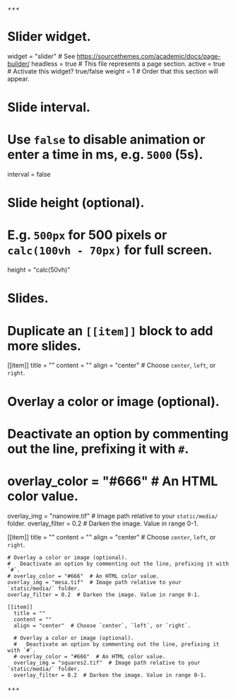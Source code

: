 +++
# Slider widget.
widget = "slider"  # See https://sourcethemes.com/academic/docs/page-builder/
headless = true  # This file represents a page section.
active = true  # Activate this widget? true/false
weight = 1  # Order that this section will appear.

# Slide interval.
# Use `false` to disable animation or enter a time in ms, e.g. `5000` (5s).
interval = false

# Slide height (optional).
# E.g. `500px` for 500 pixels or `calc(100vh - 70px)` for full screen.
height = "calc(50vh)"

# Slides.
# Duplicate an `[[item]]` block to add more slides.
[[item]]
  title = ""
  content = ""
  align = "center"  # Choose `center`, `left`, or `right`.

  # Overlay a color or image (optional).
  #   Deactivate an option by commenting out the line, prefixing it with `#`.
  # overlay_color = "#666"  # An HTML color value.
  overlay_img = "nanowire.tif"  # Image path relative to your `static/media/` folder.
  overlay_filter = 0.2  # Darken the image. Value in range 0-1.

  [[item]]
    title = ""
    content = ""
    align = "center"  # Choose `center`, `left`, or `right`.

    # Overlay a color or image (optional).
    #   Deactivate an option by commenting out the line, prefixing it with `#`.
    # overlay_color = "#666"  # An HTML color value.
    overlay_img = "mesa.tif"  # Image path relative to your `static/media/` folder.
    overlay_filter = 0.2  # Darken the image. Value in range 0-1.

    [[item]]
      title = ""
      content = ""
      align = "center"  # Choose `center`, `left`, or `right`.

      # Overlay a color or image (optional).
      #   Deactivate an option by commenting out the line, prefixing it with `#`.
      # overlay_color = "#666"  # An HTML color value.
      overlay_img = "squares2.tif"  # Image path relative to your `static/media/` folder.
      overlay_filter = 0.2  # Darken the image. Value in range 0-1.
+++
